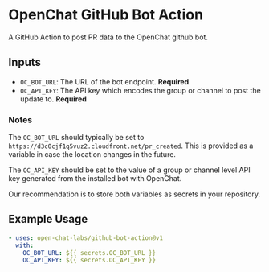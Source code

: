 # OpenChat GitHub Bot Action

A GitHub Action to post PR data to the OpenChat github bot.

## Inputs

- `OC_BOT_URL`: The URL of the bot endpoint. **Required**
- `OC_API_KEY`: The API key which encodes the group or channel to post the update to. **Required**

### Notes

The `OC_BOT_URL` should typically be set to `https://d3c0cjf1q5vuz2.cloudfront.net/pr_created`. This is provided as a variable in case the location changes in the future.

The `OC_API_KEY` should be set to the value of a group or channel level API key generated from the installed bot with OpenChat.

Our recommendation is to store both variables as secrets in your repository.

## Example Usage

```yaml
- uses: open-chat-labs/github-bot-action@v1
  with:
    OC_BOT_URL: ${{ secrets.OC_BOT_URL }}
    OC_API_KEY: ${{ secrets.OC_API_KEY }}
```
